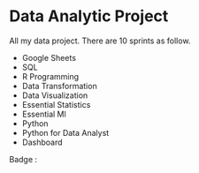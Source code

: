 # Data Analytic Project
All my data project. There are 10 sprints as follow.
* Google Sheets
* SQL
* R Programming
* Data Transformation
* Data Visualization
* Essential Statistics
* Essential Ml
* Python
* Python for Data Analyst
* Dashboard

Badge : 

